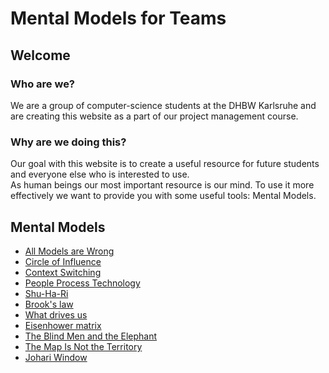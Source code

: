 # Mental Models for Teams

## Welcome

### Who are we?

We are a group of computer-science students at the DHBW Karlsruhe and are creating this website as a part of our project management course.

### Why are we doing this?

Our goal with this website is to create a useful resource for future students and everyone else who is interested to use. <br> As human beings our most important resource is
our mind. To use it more effectively we want to provide you with some useful tools: Mental Models.

## Mental Models

- [All Models are Wrong](https://dhbw-ka-pm.github.io/mentalmodels-for-teams/all-models-are-wrong/all_models_are_wrong.html)
- [Circle of Influence](https://dhbw-ka-pm.github.io/mentalmodels-for-teams/circle_of_influence/circleOfInfluence.html)
- [Context Switching](https://dhbw-ka-pm.github.io/mentalmodels-for-teams/context-switching/contextSwitching.html)
- [People Process Technology](https://dhbw-ka-pm.github.io/mentalmodels-for-teams/people_process_technology/people_process_technology.html)
- [Shu-Ha-Ri](https://dhbw-ka-pm.github.io/mentalmodels-for-teams/shu-Ha-Ri/shuHaRiOnePager.html)
- [Brook's law](https://dhbw-ka-pm.github.io/mentalmodels-for-teams/brooks_law/brooks_law.html)
- [What drives us](./what-drives-us/what-drives-us)
- [Eisenhower matrix](https://dhbw-ka-pm.github.io/mentalmodels-for-teams/eisenhower_matrix/eisenhower.html)
- [The Blind Men and the Elephant](https://dhbw-ka-pm.github.io/mentalmodels-for-teams/the-Blind-men-and-the-Elephant/theBlindMenAndTheElephant.html)
- [The Map Is Not the Territory](https://dhbw-ka-pm.github.io/mentalmodels-for-teams/The_Map_Is_Not_The_Territory/The_Map_Is_Not_The_Territory.html)
- [Johari Window](https://dhbw-ka-pm.github.io/mentalmodels-for-teams/johari_window/johari_window.html)
